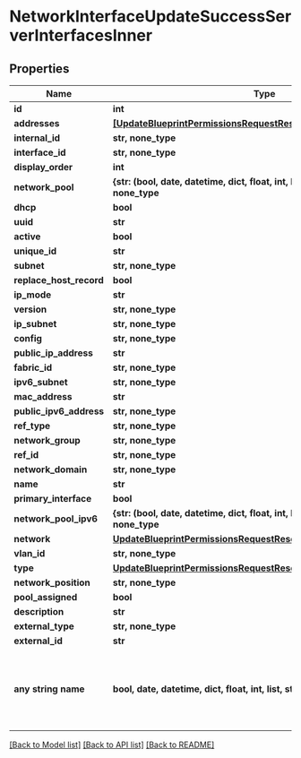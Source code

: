 # NetworkInterfaceUpdateSuccessServerInterfacesInner


## Properties
Name | Type | Description | Notes
------------ | ------------- | ------------- | -------------
**id** | **int** |  | [optional] 
**addresses** | [**[UpdateBlueprintPermissionsRequestResourcePermissionSitesInner]**](UpdateBlueprintPermissionsRequestResourcePermissionSitesInner.md) |  | [optional] 
**internal_id** | **str, none_type** |  | [optional] 
**interface_id** | **str, none_type** |  | [optional] 
**display_order** | **int** |  | [optional] 
**network_pool** | **{str: (bool, date, datetime, dict, float, int, list, str, none_type)}, none_type** |  | [optional] 
**dhcp** | **bool** |  | [optional] 
**uuid** | **str** |  | [optional] 
**active** | **bool** |  | [optional] 
**unique_id** | **str** |  | [optional] 
**subnet** | **str, none_type** |  | [optional] 
**replace_host_record** | **bool** |  | [optional] 
**ip_mode** | **str** |  | [optional] 
**version** | **str, none_type** |  | [optional] 
**ip_subnet** | **str, none_type** |  | [optional] 
**config** | **str, none_type** |  | [optional] 
**public_ip_address** | **str** |  | [optional] 
**fabric_id** | **str, none_type** |  | [optional] 
**ipv6_subnet** | **str, none_type** |  | [optional] 
**mac_address** | **str** |  | [optional] 
**public_ipv6_address** | **str, none_type** |  | [optional] 
**ref_type** | **str, none_type** |  | [optional] 
**network_group** | **str, none_type** |  | [optional] 
**ref_id** | **str, none_type** |  | [optional] 
**network_domain** | **str, none_type** |  | [optional] 
**name** | **str** |  | [optional] 
**primary_interface** | **bool** |  | [optional] 
**network_pool_ipv6** | **{str: (bool, date, datetime, dict, float, int, list, str, none_type)}, none_type** |  | [optional] 
**network** | [**UpdateBlueprintPermissionsRequestResourcePermissionSitesInner**](UpdateBlueprintPermissionsRequestResourcePermissionSitesInner.md) |  | [optional] 
**vlan_id** | **str, none_type** |  | [optional] 
**type** | [**UpdateBlueprintPermissionsRequestResourcePermissionSitesInner**](UpdateBlueprintPermissionsRequestResourcePermissionSitesInner.md) |  | [optional] 
**network_position** | **str, none_type** |  | [optional] 
**pool_assigned** | **bool** |  | [optional] 
**description** | **str** |  | [optional] 
**external_type** | **str, none_type** |  | [optional] 
**external_id** | **str** |  | [optional] 
**any string name** | **bool, date, datetime, dict, float, int, list, str, none_type** | any string name can be used but the value must be the correct type | [optional]

[[Back to Model list]](../README.md#documentation-for-models) [[Back to API list]](../README.md#documentation-for-api-endpoints) [[Back to README]](../README.md)


